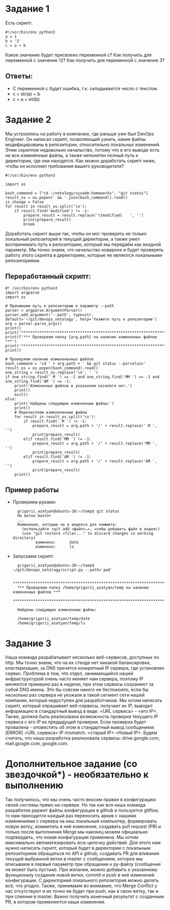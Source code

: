 # Задание 1
Есть скрипт:

    #!/usr/bin/env python3
    a = 1
    b = '2'
    c = a + b
Какое значение будет присвоено переменной c?
Как получить для переменной c значение 12?
Как получить для переменной c значение 3?

## Ответы:  
* С переменной с будет ошибка, т.к. складывается число с текстом.
* c = str(a) + b
* c = a + int(b)


# Задание 2
Мы устроились на работу в компанию, где раньше уже был DevOps Engineer. Он написал скрипт, позволяющий узнать, какие файлы модифицированы в репозитории, относительно локальных изменений. Этим скриптом недовольно начальство, потому что в его выводе есть не все изменённые файлы, а также непонятен полный путь к директории, где они находятся. Как можно доработать скрипт ниже, чтобы он исполнял требования вашего руководителя?

    #!/usr/bin/env python3

    import os

    bash_command = ["cd ~/netology/sysadm-homeworks", "git status"]
    result_os = os.popen(' && '.join(bash_command)).read()
    is_change = False
    for result in result_os.split('\n'):
        if result.find('modified') != -1:
            prepare_result = result.replace('\tmodified:   ', '')
            print(prepare_result)
            break
        
        
Доработать скрипт выше так, чтобы он мог проверять не только локальный репозиторий в текущей директории, а также умел воспринимать путь к репозиторию, который мы передаём как входной параметр. Мы точно знаем, что начальство коварное и будет проверять работу этого скрипта в директориях, которые не являются локальными репозиториями.

## Переработанный скрипт:

    #! /usr/bin/env python3
    import argparse
    import os

    # Принимаем путь к репозиторию в параметр --path
    parser = argparse.ArgumentParser()
    parser.add_argument('--path', type=str, default='~/git/devops_netology', help='Укажите путь к репозиторию')
    arg = parser.parse_args()
    print()
    print('**************************************************************************')
    print(f'*** Проверяем папку {arg.path} на наличие измененных файлов ***')
    print('**************************************************************************')
    print()

    # Проверяем наличие изменененных файлов
    bash_command = 'cd ' + arg.path + ' && git status --porcelain'
    result_os = os.popen(bash_command).read()
    one_string = result_os.replace('\n', ' ')
    if one_string.find(' M ') == -1 and one_string.find('MM ') == -1 and one_string.find('AM ') == -1:
        print('Измененных файлов в указанном каталоге нет.')
        print()
        exit()
    else:
        print('Найдены следующие измененные файлы:')
        print()
        # Перечисляем изменененные файлы
        for result in result_os.split('\n'):
            if result.find(' M ') != -1:
                prepare_result = arg.path + '/' + result.replace(' M ', '')
                print(prepare_result)
            elif result.find('MM ') != -1:
                prepare_result = arg.path + '/' + result.replace('MM ', '')
                print(prepare_result)
            elif result.find('AM ') != -1:
                prepare_result = arg.path + '/' + result.replace('AM ', '')
                print(prepare_result)
        print()

## Пример работы 
* Проверяем руками:  

        grigorii_azatyan@ubuntu-20:~/temp$ git status
        На ветке master
        ...
        Изменения, которые не в индексе для коммита:
          (используйте «git add <файл>…», чтобы добавить файл в индекс)
          (use "git restore <file>..." to discard changes in working directory)
                изменено:      date
                изменено:      ls

* Запускаем скрипт:  

        grigorii_azatyan@ubuntu-20:~/temp$ ~/git/devops_netology/script.py --path=`pwd`

        **************************************************************************
        *** Проверяем папку /home/grigorii_azatyan/temp на наличие измененных файлов ***
        **************************************************************************

        Найдены следующие измененные файлы:

        /home/grigorii_azatyan/temp/date
        /home/grigorii_azatyan/temp/ls

 





# Задание 3
Наша команда разрабатывает несколько веб-сервисов, доступных по http. Мы точно знаем, что на их стенде нет никакой балансировки, кластеризации, за DNS прячется конкретный IP сервера, где установлен сервис. Проблема в том, что отдел, занимающийся нашей инфраструктурой очень часто меняет нам сервера, поэтому IP меняются примерно раз в неделю, при этом сервисы сохраняют за собой DNS имена. Это бы совсем никого не беспокоило, если бы несколько раз сервера не уезжали в такой сегмент сети нашей компании, который недоступен для разработчиков. Мы хотим написать скрипт, который опрашивает веб-сервисы, получает их IP, выводит информацию в стандартный вывод в виде: <URL сервиса> - <его IP>. Также, должна быть реализована возможность проверки текущего IP сервиса c его IP из предыдущей проверки. Если проверка будет провалена - оповестить об этом в стандартный вывод сообщением: [ERROR] <URL сервиса> IP mismatch: <старый IP> <Новый IP>. Будем считать, что наша разработка реализовала сервисы: drive.google.com, mail.google.com, google.com.

# Дополнительное задание (со звездочкой*) - необязательно к выполнению  
Так получилось, что мы очень часто вносим правки в конфигурацию своей системы прямо на сервере. Но так как вся наша команда разработки держит файлы конфигурации в github и пользуется gitflow, то нам приходится каждый раз переносить архив с нашими изменениями с сервера на наш локальный компьютер, формировать новую ветку, коммитить в неё изменения, создавать pull request (PR) и только после выполнения Merge мы наконец можем официально подтвердить, что новая конфигурация применена. Мы хотим максимально автоматизировать всю цепочку действий. Для этого нам нужно написать скрипт, который будет в директории с локальным репозиторием обращаться по API к github, создавать PR для вливания текущей выбранной ветки в master с сообщением, которое мы вписываем в первый параметр при обращении к py-файлу (сообщение не может быть пустым). При желании, можно добавить к указанному функционалу создание новой ветки, commit и push в неё изменений конфигурации. С директорией локального репозитория можно делать всё, что угодно. Также, принимаем во внимание, что Merge Conflict у нас отсутствуют и их точно не будет при push, как в свою ветку, так и при слиянии в master. Важно получить конечный результат с созданным PR, в котором применяются наши изменения.

